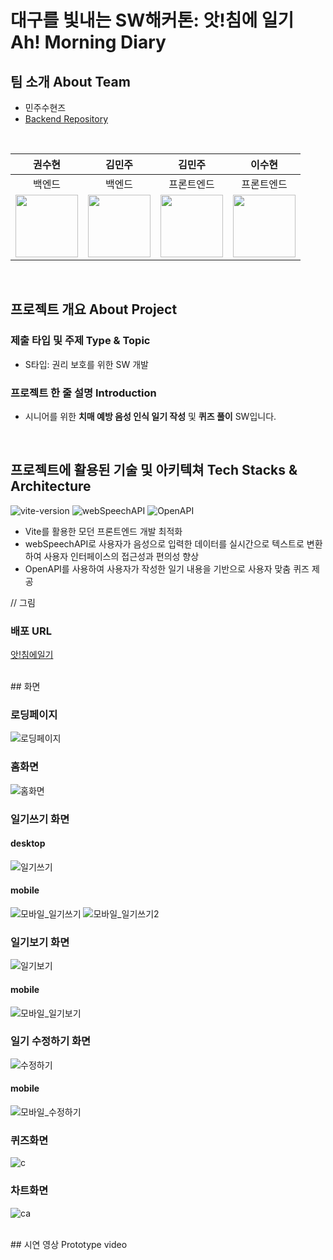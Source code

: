# 대구를 빛내는 SW해커톤: 앗!침에 일기 Ah! Morning Diary

## 팀 소개 About Team
- 민주수현즈
- [Backend Repository](https://github.com/Ah-MorningDiary/Ah-MorningDiary-backend)
<br>

| 권수현 | 김민주 | 김민주 | 이수현 |
|:-----: | :-----: | :-----: | :-----: |
| 백엔드 | 백엔드 | 프론트엔드 | 프론트엔드 |
| [<img src="https://github.com/kwonssshyeon.png" width="100px">](https://github.com/kwonssshyeon) | [<img src="https://github.com/minju26.png" width="100px">](https://github.com/minju26) | [<img src="https://github.com/joojjang.png" width="100px">](https://github.com/joojjang) | [<img src="https://github.com/DingX2.png" width="100px">](https://github.com/DingX2) | 
<br>

## 프로젝트 개요 About Project
### 제출 타입 및 주제 Type & Topic
  - S타입: 권리 보호를 위한 SW 개발
 
### 프로젝트 한 줄 설명 Introduction
  - 시니어를 위한 **치매 예방 음성 인식 일기 작성** 및 **퀴즈 풀이** SW입니다.
<br>

## 프로젝트에 활용된 기술 및 아키텍쳐 Tech Stacks & Architecture
![vite-version](https://img.shields.io/badge/vite-4.4.9-646CFF?logo=vite)
![webSpeechAPI](https://img.shields.io/badge/webSpeechAPI-61DAFB?logo=mdnwebdocs)
![OpenAPI](https://img.shields.io/badge/openAPI-3.5.turbo-181717?logo=openAPI)
- Vite를 활용한 모던 프론트엔드 개발 최적화
- webSpeechAPI로 사용자가 음성으로 입력한 데이터를 실시간으로 텍스트로 변환하여 사용자 인터페이스의 접근성과 편의성 향상
- OpenAPI를 사용하여 사용자가 작성한 일기 내용을 기반으로 사용자 맞춤 퀴즈 제공

// 그림
<br>

### 배포 URL
[앗!침에일기](https://ah-diarymorning.netlify.app/)


<br>
## 화면 

### 로딩페이지
![로딩페이지](https://github.com/Ah-MorningDiary/.github/assets/96682768/aa59c159-878f-46c8-8176-79b08ad33903)

### 홈화면
![홈화면](https://github.com/Ah-MorningDiary/.github/assets/96682768/02279efa-bf1c-43c8-b098-272f29933c90)


### 일기쓰기 화면
#### desktop
![일기쓰기](https://github.com/Ah-MorningDiary/.github/assets/96682768/919fc436-6f3d-426e-a4a7-5ae2f123891e)


#### mobile
![모바일_일기쓰기](https://github.com/Ah-MorningDiary/.github/assets/96682768/b4990cfe-23b0-4a04-aadd-35704088bf78)
![모바일_일기쓰기2](https://github.com/Ah-MorningDiary/.github/assets/96682768/8b39f992-72ab-4e55-9958-aae5decf0334)




### 일기보기 화면
![일기보기](https://github.com/Ah-MorningDiary/.github/assets/96682768/ee2efef0-bc63-44b0-9bc2-fde5a98c5a1e)

#### mobile
![모바일_일기보기](https://github.com/Ah-MorningDiary/.github/assets/96682768/dd545549-f553-48fa-815d-a475170cca0d)


### 일기 수정하기 화면
![수정하기](https://github.com/Ah-MorningDiary/.github/assets/96682768/843d44c9-daba-4c32-b529-ad2e6854f81e)

#### mobile
![모바일_수정하기](https://github.com/Ah-MorningDiary/.github/assets/96682768/4c129cd0-391c-4fb1-83c4-ef3b1462373f)


### 퀴즈화면
![c](https://github.com/Ah-MorningDiary/.github/assets/104684033/c3d8fd29-4c15-4f8e-9c8d-ef0c86f1772f)

### 차트화면
![ca](https://github.com/Ah-MorningDiary/.github/assets/104684033/6c92aed8-5b2d-443d-ae87-1378b398614c)


<br>
## 시연 영상 Prototype video
